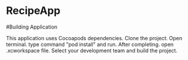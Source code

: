 # RecipeApp

#Building Application

This application uses Cocoapods dependencies.
Clone the project. Open terminal. type command "pod install" and run.
After completing. open .xcworkspace file.
Select your development team and build the project.
